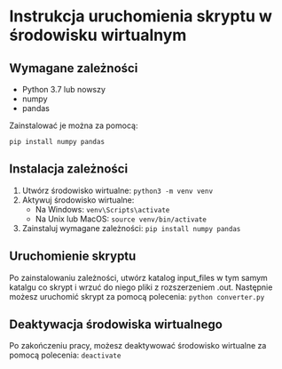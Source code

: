# Instrukcja uruchomienia skryptu w środowisku wirtualnym

## Wymagane zależności
- Python 3.7 lub nowszy
- numpy
- pandas

Zainstalować je można za pomocą:

```
pip install numpy pandas
```

## Instalacja zależności
1. Utwórz środowisko wirtualne: `python3 -m venv venv`
2. Aktywuj środowisko wirtualne:
   - Na Windows: `venv\Scripts\activate`
   - Na Unix lub MacOS: `source venv/bin/activate`
3. Zainstaluj wymagane zależności: `pip install numpy pandas`

## Uruchomienie skryptu
Po zainstalowaniu zależności, utwórz katalog input_files w tym samym katalgu co skrypt i wrzuć do niego pliki z rozszerzeniem .out. Następnie możesz uruchomić skrypt za pomocą polecenia: `python converter.py`

## Deaktywacja środowiska wirtualnego
Po zakończeniu pracy, możesz deaktywować środowisko wirtualne za pomocą polecenia: `deactivate`
